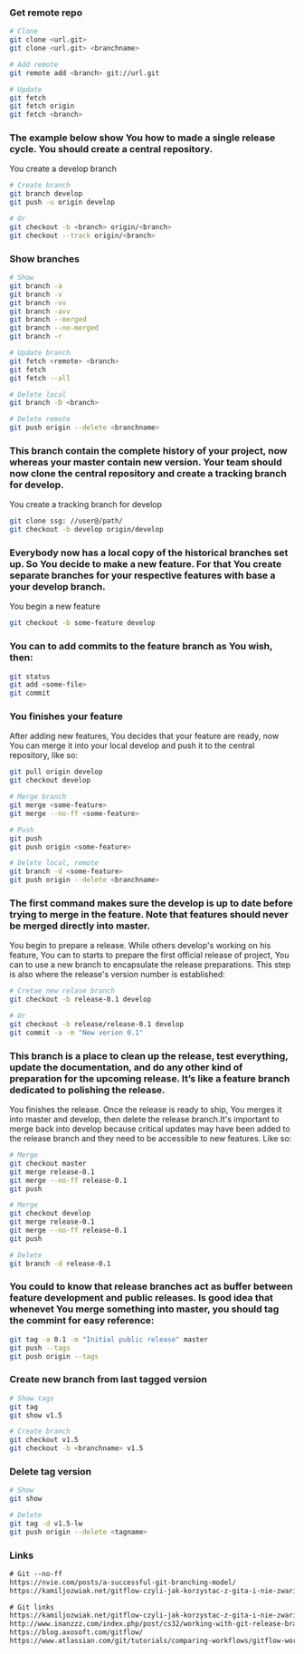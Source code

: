 ### Get remote repo
```sh
# Clone
git clone <url.git>
git clone <url.git> <branchname>

# Add remote
git remote add <branch> git://url.git

# Update
git fetch
git fetch origin
git fetch <branch>
```

### The example below show You how to made a single release cycle. You should create a central repository. 
You create a develop branch
```sh
# Create branch
git branch develop
git push -u origin develop

# Or
git checkout -b <branch> origin/<branch>
git checkout --track origin/<branch>
```

### Show branches
```sh
# Show
git branch -a
git branch -v
git branch -vv
git branch -avv
git branch --merged
git branch --no-merged
git branch -r

# Update branch
git fetch <remote> <branch>
git fetch
git fetch --all

# Delete local
git branch -D <branch>

# Delete remote
git push origin --delete <branchname>
```

### This branch contain the complete history of your project, now whereas your master contain new version. Your team should now clone the central repository and create a tracking branch for develop.
You create a tracking branch for develop
```sh
git clone ssg: //user@/path/
git checkout -b develop origin/develop 
```

### Everybody now has a local copy of the historical branches set up. So You decide to make a new feature. For that You create separate branches for your respective features with base a your develop branch.
You begin a new feature
```sh
git checkout -b some-feature develop
```

### You can to add commits to the feature branch as You wish, then:
```sh
git status
git add <some-file>
git commit
```

### You finishes your feature
After adding new features, You decides that your feature are ready, now You can merge it into your local develop and push it to the central repository, like so:
```sh
git pull origin develop
git checkout develop

# Merge branch
git merge <some-feature>
git merge --no-ff <some-feature>

# Push 
git push
git push origin <some-feature>

# Delete local, remote
git branch -d <some-feature>
git push origin --delete <branchname>
```

### The first command makes sure the develop is up to date before trying to merge in the feature. Note that features should never be merged directly into master.
You begin to prepare a release. While others develop's working on his feature, You can to starts to prepare the first official release of project, You can to use a new branch to encapsulate the release preparations. This step is also where the release's version number is established:
```sh
# Cretae new relase branch
git checkout -b release-0.1 develop

# Or
git checkout -b release/release-0.1 develop
git commit -a -m "New verion 0.1"
```

### This branch is a place to clean up the release, test everything, update the documentation, and do any other kind of preparation for the upcoming release. It’s like a feature branch dedicated to polishing the release.
You finishes the release. Once the release is ready to ship, You merges it into master and develop, then delete the release branch.It's important to merge back into develop because critical updates may have been added to the release branch and they need to be accessible to new features. Like so:
```sh
# Merge
git checkout master
git merge release-0.1
git merge --no-ff release-0.1
git push

# Merge
git checkout develop
git merge release-0.1
git merge --no-ff release-0.1
git push

# Delete
git branch -d release-0.1
```

### You could to know that release branches act as buffer between feature development and public releases. Is good idea that whenevet You merge something into master, you should tag the commint for easy reference:
```sh
git tag -a 0.1 -m "Initial public release" master
git push --tags
git push origin --tags
```

### Create new branch from last tagged version
```sh
# Show tags
git tag
git show v1.5

# Create branch
git checkout v1.5
git checkout -b <branchname> v1.5
```

### Delete tag version
```sh
# Show
git show

# Delete
git tag -d v1.5-lw
git push origin --delete <tagname>
```

### Links
```txt
# Git --no-ff 
https://nvie.com/posts/a-successful-git-branching-model/
https://kamiljozwiak.net/gitflow-czyli-jak-korzystac-z-gita-i-nie-zwariowac/

# Git links
https://kamiljozwiak.net/gitflow-czyli-jak-korzystac-z-gita-i-nie-zwariowac/
http://www.inanzzz.com/index.php/post/cs32/working-with-git-release-branches
https://blog.axosoft.com/gitflow/
https://www.atlassian.com/git/tutorials/comparing-workflows/gitflow-workflow
```
